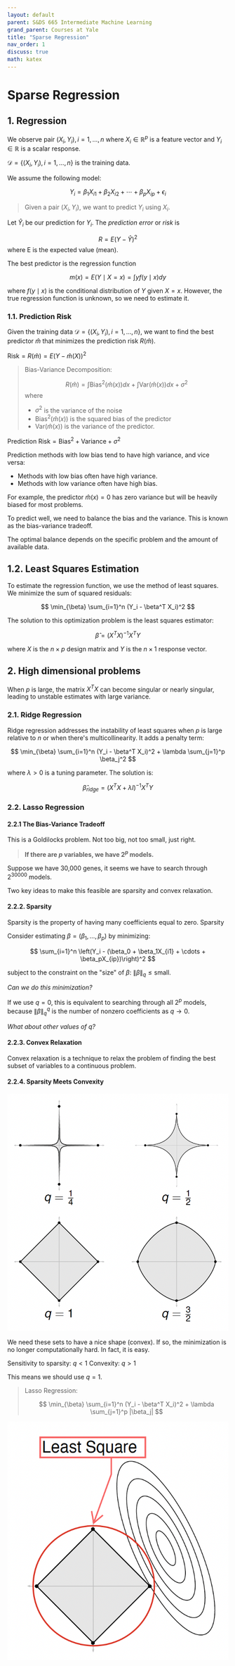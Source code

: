 ```yaml
---
layout: default
parent: S&DS 665 Intermediate Machine Learning
grand_parent: Courses at Yale
title: "Sparse Regression"
nav_order: 1
discuss: true
math: katex
---
```


# Sparse Regression

## 1. Regression

We observe pair $(X_i, Y_i), i = 1, \ldots, n$ where $X_i \in \mathbb{R}^p$ is a feature vector and $Y_i \in \mathbb{R}$ is a scalar response.

$\mathcal{D} = \{(X_i, Y_i), i = 1, \ldots, n\}$ is the training data.

We assume the following model:

$$
Y_i = \beta_1 X_{i1} + \beta_2 X_{i2} + \cdots + \beta_p X_{ip} + \epsilon_i
$$

> Given a pair $(X_i, Y_i)$, we want to predict $Y_i$ using $X_i$.

Let $\hat{Y}_i$ be our prediction for $Y_i$. The *prediction error* or *risk* is

$$
R = E(Y - \hat{Y})^2
$$
where E is the expected value (mean).

The best predictor is the regression function

$$
m(x) = E(Y \mid X = x) = \int y f(y \mid x) dy
$$

where $f(y \mid x)$ is the conditional distribution of $Y$ given $X = x$. However, the true regression function is unknown, so we need to estimate it.

### 1.1. Prediction Risk

Given the training data $\mathcal{D} = \{(X_i, Y_i), i = 1, \ldots, n\}$, we want to find the best predictor $\hat{m}$ that minimizes the prediction risk $R(\hat{m})$.

$\text{Risk} = R(\hat{m}) = E(Y - \hat{m}(X))^2$

> Bias-Variance Decomposition:
>
> $$
> R(\hat{m}) = \int \text{Bias}^2(\hat{m}(x)) dx + \int \text{Var}(\hat{m}(x)) dx + \sigma^2
> $$
> where
> - $\sigma^2$ is the variance of the noise
> - $\text{Bias}^2(\hat{m}(x))$ is the squared bias of the predictor
> - $\text{Var}(\hat{m}(x))$ is the variance of the predictor.

Prediction $\text{Risk} = \text{Bias}^2 + \text{Variance} + \sigma^2$

Prediction methods with low bias tend to have high variance, and vice versa:
- Methods with low bias often have high variance.
- Methods with low variance often have high bias.

For example, the predictor $\hat{m}(x) = 0$ has zero variance but will be heavily biased for most problems.

To predict well, we need to balance the bias and the variance. This is known as the bias-variance tradeoff.

The optimal balance depends on the specific problem and the amount of available data.



## 1.2. Least Squares Estimation

To estimate the regression function, we use the method of least squares. We minimize the sum of squared residuals:

$$
\min_{\beta} \sum_{i=1}^n (Y_i - \beta^T X_i)^2
$$

The solution to this optimization problem is the least squares estimator:

$$
\hat{\beta} = (X^T X)^{-1} X^T Y
$$

where $X$ is the $n \times p$ design matrix and $Y$ is the $n \times 1$ response vector.

## 2. High dimensional problems

When $p$ is large, the matrix $X^T X$ can become singular or nearly singular, leading to unstable estimates with large variance.

### 2.1. Ridge Regression

Ridge regression addresses the instability of least squares when $p$ is large relative to $n$ or when there's multicollinearity. It adds a penalty term:

$$
\min_{\beta} \sum_{i=1}^n (Y_i - \beta^T X_i)^2 + \lambda \sum_{j=1}^p \beta_j^2
$$

where $\lambda > 0$ is a tuning parameter. The solution is:

$$
\hat{\beta}_{ridge} = (X^T X + \lambda I)^{-1} X^T Y
$$

### 2.2. Lasso Regression

#### 2.2.1 The Bias-Variance Tradeoff
This is a Goldilocks problem. Not too big, not too small, just right.

> **If there are $p$ variables, we have $2^p$ models.**

Suppose we have 30,000 genes, it seems we have to search through $2^{30000}$ models.

Two key ideas to make this feasible are sparsity and convex relaxation.

#### 2.2.2. Sparsity

Sparsity is the property of having many coefficients equal to zero.
Sparsity

Consider estimating $\beta = (\beta_1, \ldots, \beta_p)$ by minimizing:

$$
\sum_{i=1}^n \left(Y_i - (\beta_0 + \beta_1X_{i1} + \cdots + \beta_pX_{ip})\right)^2
$$

subject to the constraint on the "size" of $\beta$: $\|\beta\|_q \leq \text{small}$.

*Can we do this minimization?*

If we use $q = 0$, this is equivalent to searching through all $2^p$ models,
because $\|\beta\|_q^q$ is the number of nonzero coefficients as $q \to 0$.

*What about other values of $q$?*

#### 2.2.3. Convex Relaxation

Convex relaxation is a technique to relax the problem of finding the best subset of variables to a continuous problem.

#### 2.2.4. Sparsity Meets Convexity

![alt text](image.png)

We need these sets to have a nice shape (convex). If so, the
minimization is no longer computationally hard. In fact, it is easy.

Sensitivity to sparsity: $q < 1$
Convexity: $q > 1$

This means we should use $q = 1$.

> Lasso Regression:
>
> $$
> \min_{\beta} \sum_{i=1}^n (Y_i - \beta^T X_i)^2 + \lambda \sum_{j=1}^p |\beta_j|
> $$

![alt text](image-1.png)

